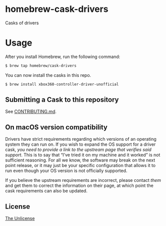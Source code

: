 # homebrew-cask-drivers
Casks of drivers

# Usage

After you install Homebrew, run the following command:

```sh
$ brew tap homebrew/cask-drivers
```

You can now install the casks in this repo.

```sh
$ brew install xbox360-controller-driver-unofficial
```

## Submitting a Cask to this repository

See [CONTRIBUTING.md](CONTRIBUTING.md).

## On macOS version compatibility

Drivers have strict requirements regarding which versions of an operating system they can run on. If you wish to expand the OS support for a driver cask, *you need to provide a link to the upstream page that verifies said support*. This is to say that “I’ve tried it on my machine and it worked” is not sufficient reasoning. For all we know, the software may break on the next point release, or it may just be your specific configuration that allows it to run even though your OS version is not officially supported.

If you believe the upstream requirements are incorrect, please contact *them* and get them to correct the information on their page, at which point the cask requirements can also be updated.

## License
[The Unlicense](https://unlicense.org/)
